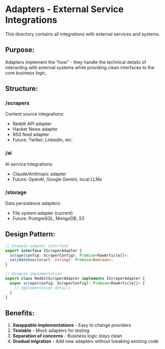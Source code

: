 # Adapters - External Service Integrations

This directory contains all integrations with external services and systems.

## Purpose:
Adapters implement the "how" - they handle the technical details of interacting with external systems while providing clean interfaces to the core business logic.

## Structure:

### /scrapers
Content source integrations:
- Reddit API adapter
- Hacker News adapter
- RSS feed adapter
- Future: Twitter, LinkedIn, etc.

### /ai
AI service integrations:
- Claude/Anthropic adapter
- Future: OpenAI, Google Gemini, local LLMs

### /storage
Data persistence adapters:
- File system adapter (current)
- Future: PostgreSQL, MongoDB, S3

## Design Pattern:
```typescript
// Example adapter interface
export interface IScraperAdapter {
  scrape(config: ScraperConfig): Promise<RawArticle[]>;
  validateSource(url: string): Promise<boolean>;
}

// Example implementation
export class RedditScraperAdapter implements IScraperAdapter {
  async scrape(config: ScraperConfig): Promise<RawArticle[]> {
    // Implementation details
  }
}
```

## Benefits:
1. **Swappable implementations** - Easy to change providers
2. **Testable** - Mock adapters for testing
3. **Separation of concerns** - Business logic stays clean
4. **Gradual migration** - Add new adapters without breaking existing code